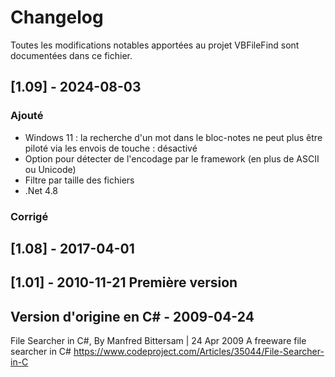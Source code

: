# Changelog

Toutes les modifications notables apportées au projet VBFileFind sont documentées dans ce fichier.

## [1.09] - 2024-08-03
### Ajouté
- Windows 11 : la recherche d'un mot dans le bloc-notes ne peut plus être piloté via les envois de touche : désactivé
- Option pour détecter de l'encodage par le framework (en plus de ASCII ou Unicode)
- Filtre par taille des fichiers
- .Net 4.8

### Corrigé

## [1.08] - 2017-04-01

## [1.01] - 2010-11-21 Première version

## Version d'origine en C# - 2009-04-24
File Searcher in C#, By Manfred Bittersam | 24 Apr 2009
A freeware file searcher in C#
https://www.codeproject.com/Articles/35044/File-Searcher-in-C